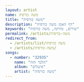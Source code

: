 ```yaml
---
layout: artist
name: משה כורסיה
title: "משה כורסיה"
description: "דף האמן משה כורסיה"
keywords: "שירים, מוזיקה, משה כורסיה"
permalink: /artists/משה-כורסיה
redirect_from:
  - /artists/list/משה כורסיה
  - /artists/משה-כורסיה/
songs:
  - number: "32935"
    name: "הלבד הזה"
    album: "סינגלים"
    artist: "משה כורסיה"
---
```


